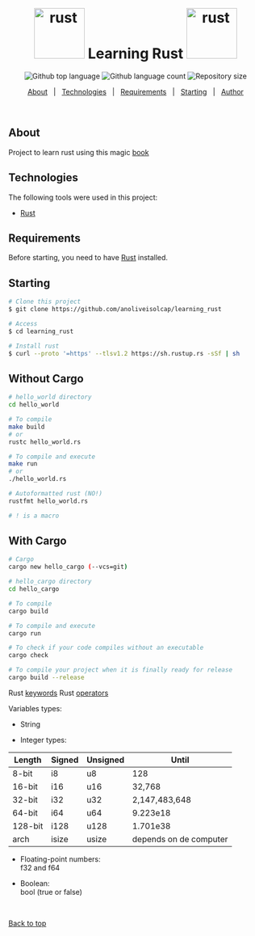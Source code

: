   &#xa0;

</div>

<h1 align="center"> <img src="https://doc.rust-lang.org/stable/book/img/ferris/does_not_compile.svg" alt="rust" width="100" height="100"> Learning Rust <img src="https://doc.rust-lang.org/stable/book/img/ferris/panics.svg" alt="rust" width="100" height="100"> </h1>

<p align="center">
  <img alt="Github top language" src="https://img.shields.io/github/languages/top/anolivei/Learning_rust?color=ff6600">

  <img alt="Github language count" src="https://img.shields.io/github/languages/count/anolivei/Learning_rust?color=ff6600">

  <img alt="Repository size" src="https://img.shields.io/github/repo-size/anolivei/Learning_rust?color=ff6600">

</p>

<p align="center">
  <a href="#about">About</a> &#xa0; | &#xa0; 
  <a href="#technologies">Technologies</a> &#xa0; | &#xa0;
  <a href="#requirements">Requirements</a> &#xa0; | &#xa0;
  <a href="#starting">Starting</a> &#xa0; | &#xa0;
  <a href="https://github.com/anoliveisolcap" target="_blank">Author</a>
</p>

<br>

## About ##

Project to learn rust using this magic [book](https://doc.rust-lang.org/stable/book/print.html)

## Technologies ##

The following tools were used in this project:

- [Rust](https://www.rust-lang.org/) 


## Requirements ##

Before starting, you need to have [Rust](https://www.rust-lang.org/) installed.

## Starting ##

```bash
# Clone this project
$ git clone https://github.com/anoliveisolcap/learning_rust

# Access
$ cd learning_rust

# Install rust
$ curl --proto '=https' --tlsv1.2 https://sh.rustup.rs -sSf | sh
```
## Without Cargo
```bash
# hello_world directory
cd hello_world

# To compile
make build
# or
rustc hello_world.rs

# To compile and execute
make run
# or
./hello_world.rs

# Autoformatted rust (NO!)
rustfmt hello_world.rs

# ! is a macro
```
## With Cargo
```bash
# Cargo
cargo new hello_cargo (--vcs=git)

# hello_cargo directory
cd hello_cargo

# To compile
cargo build

# To compile and execute
cargo run

# To check if your code compiles without an executable
cargo check

# To compile your project when it is finally ready for release
cargo build --release

```
Rust [keywords](https://doc.rust-lang.org/stable/book/appendix-01-keywords.html)
Rust [operators](https://doc.rust-lang.org/stable/book/appendix-02-operators.html)

Variables types:
- String

- Integer types:

| Length | Signed | Unsigned | Until |
| ------ | ------ | -------- | ----- |
| 8-bit | i8 | u8 | 128 |
| 16-bit | i16 | u16 | 32,768 |
| 32-bit | i32 | u32 | 2,147,483,648 |
| 64-bit | i64 | u64 | 9.223e18 |
| 128-bit | i128 | u128 | 1.701e38 |
| arch | isize | usize | depends on de computer |

- Floating-point numbers:<br>
f32 and f64

- Boolean:<br>
bool (true or false)

&#xa0;

<a href="#top">Back to top</a>
